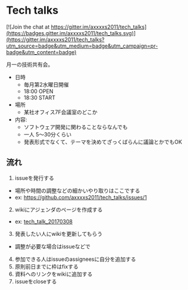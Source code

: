 # Tech talks

[![Join the chat at https://gitter.im/axxxxs2011/tech_talks](https://badges.gitter.im/axxxxs2011/tech_talks.svg)](https://gitter.im/axxxxs2011/tech_talks?utm_source=badge&utm_medium=badge&utm_campaign=pr-badge&utm_content=badge)

月一の技術共有会。

- 日時
  - 毎月第2水曜日開催
  - 18:00 OPEN
  - 18:30 START
- 場所
  - 某社オフィス7F会議室のどこか
- 内容:
  - ソフトウェア開発に関わることならなんでも
  - 一人 5〜30分くらい
  - 発表形式でなくて、テーマを決めてざっくばらんに議論とかでもOK

## 流れ

1. issueを発行する
  - 場所や時間の調整などの細かいやり取りはここでする
  - ex: https://github.com/axxxxs2011/tech_talks/issues/1
2. wikiにアジェンダのページを作成する
  - ex: [tech_talk_20170308](https://github.com/axxxxs2011/tech_talks/wiki/tech_talk_20170308)
3. 発表したい人にwikiを更新してもらう
  - 調整が必要な場合はissueなどで
4. 参加できる人はissueのassigneesに自分を追加する
5. 原則前日までに枠はfixする
6. 資料へのリンクをwikiに追加する
7. issueをcloseする
